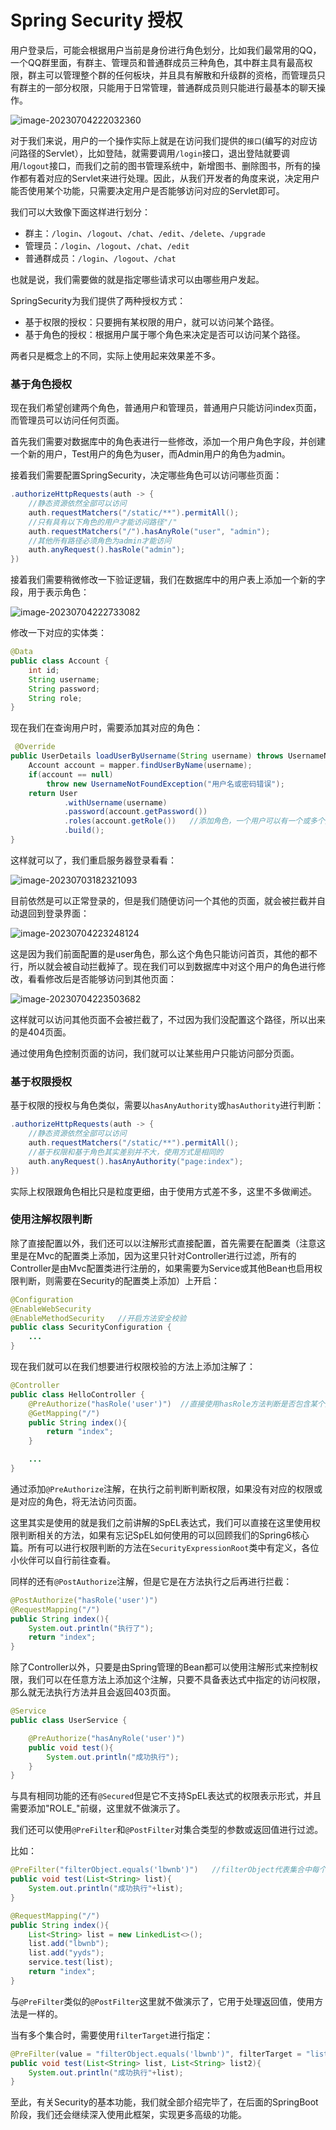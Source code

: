 # Spring Security 授权

用户登录后，可能会根据用户当前是身份进行角色划分，比如我们最常用的QQ，一个QQ群里面，有群主、管理员和普通群成员三种角色，其中群主具有最高权限，群主可以管理整个群的任何板块，并且具有解散和升级群的资格，而管理员只有群主的一部分权限，只能用于日常管理，普通群成员则只能进行最基本的聊天操作。

![image-20230704222032360](https://s2.loli.net/2023/07/04/e1IXMRgawYoGvSQ.png)

对于我们来说，用户的一个操作实际上就是在访问我们提供的`接口`(编写的对应访问路径的Servlet），比如登陆，就需要调用`/login`接口，退出登陆就要调用/`logout`接口，而我们之前的图书管理系统中，新增图书、删除图书，所有的操作都有着对应的Servlet来进行处理。因此，从我们开发者的角度来说，决定用户能否使用某个功能，只需要决定用户是否能够访问对应的Servlet即可。

我们可以大致像下面这样进行划分：

- 群主：`/login`、`/logout`、`/chat`、`/edit`、`/delete`、`/upgrade`
- 管理员：`/login`、`/logout`、`/chat`、`/edit`
- 普通群成员：`/login`、`/logout`、`/chat`

也就是说，我们需要做的就是指定哪些请求可以由哪些用户发起。

SpringSecurity为我们提供了两种授权方式：

- 基于权限的授权：只要拥有某权限的用户，就可以访问某个路径。
- 基于角色的授权：根据用户属于哪个角色来决定是否可以访问某个路径。

两者只是概念上的不同，实际上使用起来效果差不多。

### 基于角色授权

现在我们希望创建两个角色，普通用户和管理员，普通用户只能访问index页面，而管理员可以访问任何页面。

首先我们需要对数据库中的角色表进行一些修改，添加一个用户角色字段，并创建一个新的用户，Test用户的角色为user，而Admin用户的角色为admin。

接着我们需要配置SpringSecurity，决定哪些角色可以访问哪些页面：

```java
.authorizeHttpRequests(auth -> {
    //静态资源依然全部可以访问
    auth.requestMatchers("/static/**").permitAll();
    //只有具有以下角色的用户才能访问路径"/"
    auth.requestMatchers("/").hasAnyRole("user", "admin");
    //其他所有路径必须角色为admin才能访问
    auth.anyRequest().hasRole("admin");
})
```

接着我们需要稍微修改一下验证逻辑，我们在数据库中的用户表上添加一个新的字段，用于表示角色：

![image-20230704222733082](https://s2.loli.net/2023/07/04/1pkfGS9LrsPtjFx.png)

修改一下对应的实体类：

```java
@Data
public class Account {
    int id;
    String username;
    String password;
    String role;
}
```

现在我们在查询用户时，需要添加其对应的角色：

```java
 @Override
public UserDetails loadUserByUsername(String username) throws UsernameNotFoundException {
    Account account = mapper.findUserByName(username);
    if(account == null)
        throw new UsernameNotFoundException("用户名或密码错误");
    return User
            .withUsername(username)
            .password(account.getPassword())
            .roles(account.getRole())   //添加角色，一个用户可以有一个或多个角色
            .build();
}
```

这样就可以了，我们重启服务器登录看看：

![image-20230703182321093](https://s2.loli.net/2023/07/03/Zns4Vwb7zPLc6SQ.png)

目前依然是可以正常登录的，但是我们随便访问一个其他的页面，就会被拦截并自动退回到登录界面：

![image-20230704223248124](https://s2.loli.net/2023/07/04/8aoGrM9mpYt6Xie.png)

这是因为我们前面配置的是user角色，那么这个角色只能访问首页，其他的都不行，所以就会被自动拦截掉了。现在我们可以到数据库中对这个用户的角色进行修改，看看修改后是否能够访问到其他页面：

![image-20230704223503682](https://s2.loli.net/2023/07/04/l9YkDaRJdtrmSZj.png)

这样就可以访问其他页面不会被拦截了，不过因为我们没配置这个路径，所以出来的是404页面。

通过使用角色控制页面的访问，我们就可以让某些用户只能访问部分页面。

### 基于权限授权

基于权限的授权与角色类似，需要以`hasAnyAuthority`或`hasAuthority`进行判断：

```java
.authorizeHttpRequests(auth -> {
    //静态资源依然全部可以访问
    auth.requestMatchers("/static/**").permitAll();
    //基于权限和基于角色其实差别并不大，使用方式是相同的
    auth.anyRequest().hasAnyAuthority("page:index");
})
```

实际上权限跟角色相比只是粒度更细，由于使用方式差不多，这里不多做阐述。

### 使用注解权限判断

除了直接配置以外，我们还可以以注解形式直接配置，首先需要在配置类（注意这里是在Mvc的配置类上添加，因为这里只针对Controller进行过滤，所有的Controller是由Mvc配置类进行注册的，如果需要为Service或其他Bean也启用权限判断，则需要在Security的配置类上添加）上开启：

```java
@Configuration
@EnableWebSecurity
@EnableMethodSecurity   //开启方法安全校验
public class SecurityConfiguration {
	...
}
```

现在我们就可以在我们想要进行权限校验的方法上添加注解了：

```java
@Controller
public class HelloController {
    @PreAuthorize("hasRole('user')")  //直接使用hasRole方法判断是否包含某个角色
    @GetMapping("/")
    public String index(){
        return "index";
    }

    ...
}
```

通过添加`@PreAuthorize`注解，在执行之前判断判断权限，如果没有对应的权限或是对应的角色，将无法访问页面。

这里其实是使用的就是我们之前讲解的SpEL表达式，我们可以直接在这里使用权限判断相关的方法，如果有忘记SpEL如何使用的可以回顾我们的Spring6核心篇。所有可以进行权限判断的方法在`SecurityExpressionRoot`类中有定义，各位小伙伴可以自行前往查看。

同样的还有`@PostAuthorize`注解，但是它是在方法执行之后再进行拦截：

```java
@PostAuthorize("hasRole('user')")
@RequestMapping("/")
public String index(){
    System.out.println("执行了");
    return "index";
}
```

除了Controller以外，只要是由Spring管理的Bean都可以使用注解形式来控制权限，我们可以在任意方法上添加这个注解，只要不具备表达式中指定的访问权限，那么就无法执行方法并且会返回403页面。

```java
@Service
public class UserService {

    @PreAuthorize("hasAnyRole('user')")
    public void test(){
        System.out.println("成功执行");
    }
}
```

与具有相同功能的还有`@Secured`但是它不支持SpEL表达式的权限表示形式，并且需要添加"ROLE_"前缀，这里就不做演示了。

我们还可以使用`@PreFilter`和`@PostFilter`对集合类型的参数或返回值进行过滤。

比如：

```java
@PreFilter("filterObject.equals('lbwnb')")   //filterObject代表集合中每个元素，只要满足条件的元素才会留下
public void test(List<String> list){
    System.out.println("成功执行"+list);
}

```

```java
@RequestMapping("/")
public String index(){
    List<String> list = new LinkedList<>();
    list.add("lbwnb");
    list.add("yyds");
    service.test(list);
    return "index";
}
```

与`@PreFilter`类似的`@PostFilter`这里就不做演示了，它用于处理返回值，使用方法是一样的。

当有多个集合时，需要使用`filterTarget`进行指定：

```java
@PreFilter(value = "filterObject.equals('lbwnb')", filterTarget = "list2")
public void test(List<String> list, List<String> list2){
    System.out.println("成功执行"+list);
}
```

至此，有关Security的基本功能，我们就全部介绍完毕了，在后面的SpringBoot阶段，我们还会继续深入使用此框架，实现更多高级的功能。